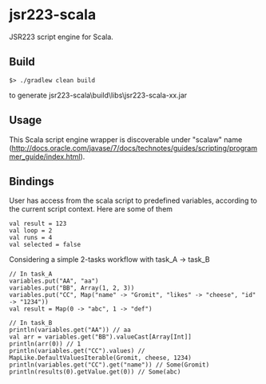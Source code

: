 # jsr223-scala

JSR223 script engine for Scala.

## Build

    $> ./gradlew clean build

to generate jsr223-scala\build\libs\jsr223-scala-xx.jar

## Usage
This Scala script engine wrapper is discoverable under "scalaw" name
(http://docs.oracle.com/javase/7/docs/technotes/guides/scripting/programmer_guide/index.html).

## Bindings
User has access from the scala script to predefined variables, according to the current script context. Here are some of them

    val result = 123
    val loop = 2
    val runs = 4
    val selected = false

Considering a simple 2-tasks workflow with task_A -> task_B

    // In task_A
    variables.put("AA", "aa")
    variables.put("BB", Array(1, 2, 3))
    variables.put("CC", Map("name" -> "Gromit", "likes" -> "cheese", "id" -> "1234"))
    val result = Map(0 -> "abc", 1 -> "def")

    // In task_B
    println(variables.get("AA")) // aa
    val arr = variables.get("BB").valueCast[Array[Int]]
    println(arr(0)) // 1
    println(variables.get("CC").values) // MapLike.DefaultValuesIterable(Gromit, cheese, 1234)
    println(variables.get("CC").get("name")) // Some(Gromit)
    println(results(0).getValue.get(0)) // Some(abc)